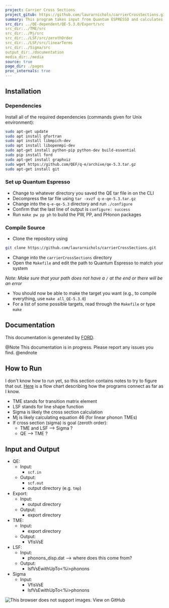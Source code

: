 ```yaml
---
project: Carrier Cross Sections
project_gitub: https://github.com/laurarnichols/carrierCrossSections.git
summary: This program takes input from Quantum ESPRESSO and calculates the cross section of a defect that can capture or scatter a carrier.
src_dir: ../QE-dependent/QE-5.3.0/Export/src
src_dir:../TME/src
src_dir:../Mj/src
src_dir:../LSF/src/zerothOrder
src_dir:../LSF/src/linearTerms
src_dir:../Sigma/src
output_dir:./documentation
media_dir:./media
source: true
page_dir: ./pages
proc_internals: true
---
```


## Installation
### Dependencies
Install all of the required dependencies (commands given for Unix environment):
```bash
sudo apt-get update
sudo apt install gfortran
sudo apt install libmpich-dev
sudo apt install libopenmpi-dev
sudo apt-get install python-pip python-dev build-essential
sudo pip install ford
sudo apt-get install graphviz
sudo wget https://github.com/QEF/q-e/archive/qe-5.3.tar.gz
sudo apt-get install git
```

### Set up Quantum Espresso
* Change to whatever directory you saved the QE tar file in on the CLI
* Decompress the tar file using `tar -xvzf q-e-qe-5.3.tar.gz`
* Change into the `q-e-qe-5.3` directory and run `./configure`
* Confirm that the last line of output is `configure: success`
* Run `make pw pp ph` to build the PW, PP, and PHonon packages

### Compile Source
* Clone the repository using
```bash
git clone https://github.com/laurarnichols/carrierCrossSections.git
```

* Change into the `carrierCrossSections` directory
* Open the `Makefile` and edit the path to Quantum Espresso to match your system 

_Note: Make sure that your path does not have a `/` at the end or there will be an error_
* You should now be able to make the target you want (e.g., to compile everything, use `make all_QE-5.3.0`)
* For a list of some possible targets, read through the `Makefile` or type `make`

## Documentation

This documentation is generated by [FORD](https://github.com/Fortran-FOSS-Programmers/ford). 

@Note
This documentation is in progress. Please report any issues you find.
@endnote

## How to Run
I don't know how to run yet, so this section contains notes to try to figure that out. [Here](carrierCapture.pdf) is a flow chart describing 
how the programs connect as far as I know.

* TME stands for transition matrix element
* LSF stands for line shape function
* Sigma is likely the cross section calculation
* Mj is likely calculating equation 46 (for linear phonon TMEs)
* If cross section (sigma) is goal (zeroth order):
  * TME and LSF --> Sigma ?
  * QE --> TME ?
  
## Input and Output

* QE:
  * Input:
    * `scf.in`
  * Output: 
    * `scf.out`
    * output directory (e.g. `tmp`)
* Export:
  * Input:
    * output directory
  * Output:
    * export directory
* TME:
  * Input:
    * export directory
  * Output: 
    * VfisVsE
* LSF:
  * Input:
    * phonons_disp.dat --> where does this come from?
  * Output:
    * lsfVsEwithUpTo<%i>phonons
* Sigma
  * Input:
    * VfisVsE
    * lsfVsEwithUpTo<%i>phonons
   
![This browser does not support images. [View on GitHub](https://github.com/laurarnichols/carrierCrossSections/blob/master/carrierCapture.pdf)](|media|/carrierCapture.svg)
